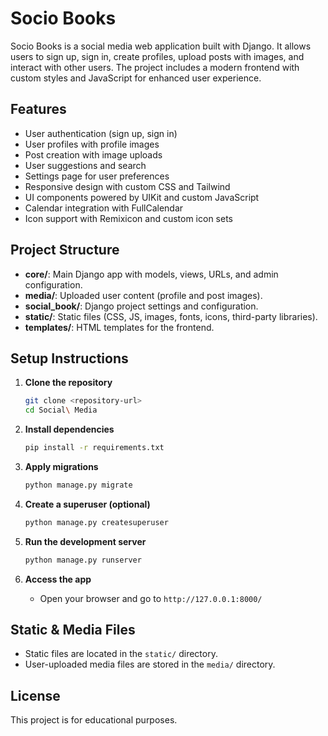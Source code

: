 # Socio Books

Socio Books is a social media web application built with Django. It allows users to sign up, sign in, create profiles, upload posts with images, and interact with other users. The project includes a modern frontend with custom styles and JavaScript for enhanced user experience.

## Features

- User authentication (sign up, sign in)
- User profiles with profile images
- Post creation with image uploads
- User suggestions and search
- Settings page for user preferences
- Responsive design with custom CSS and Tailwind
- UI components powered by UIKit and custom JavaScript
- Calendar integration with FullCalendar
- Icon support with Remixicon and custom icon sets

## Project Structure

- **core/**: Main Django app with models, views, URLs, and admin configuration.
- **media/**: Uploaded user content (profile and post images).
- **social_book/**: Django project settings and configuration.
- **static/**: Static files (CSS, JS, images, fonts, icons, third-party libraries).
- **templates/**: HTML templates for the frontend.

## Setup Instructions

1. **Clone the repository**
    ```sh
    git clone <repository-url>
    cd Social\ Media
    ```

2. **Install dependencies**
    ```sh
    pip install -r requirements.txt
    ```

3. **Apply migrations**
    ```sh
    python manage.py migrate
    ```

4. **Create a superuser (optional)**
    ```sh
    python manage.py createsuperuser
    ```

5. **Run the development server**
    ```sh
    python manage.py runserver
    ```

6. **Access the app**
    - Open your browser and go to `http://127.0.0.1:8000/`

## Static & Media Files

- Static files are located in the `static/` directory.
- User-uploaded media files are stored in the `media/` directory.

## License

This project is for educational purposes.